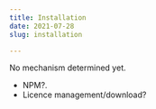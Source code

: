 ```yaml
---
title: Installation
date: 2021-07-28
slug: installation

---
```

No mechanism determined yet.

* NPM?.
* Licence management/download?